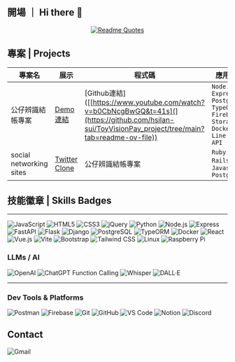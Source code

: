 ## 開場 ｜ Hi there 👋

<div align="center">
  
[![Readme Quotes](https://quotes-github-readme.vercel.app/api?type=horizontal&theme=algolia&quote=沒有程式與咖啡的清晨，如同黯淡的黎明｜%20Morning%20without%20coding%20＆%20coffee%20is%20a%20dwindled%20Dawn)](https://github.com/piyushsuthar/github-readme-quotes)
  
</div>

## 專案 | Projects

| 專案名 | 展示 | 程式碼 | 應用技能 |
|-----|--------|-------- |--------|
| 公仔辨識結帳專案  | [Demo連結](https://www.youtube.com/watch?v=b0CbNcgBwGQ&t=41s) | [Github連結]([[https://www.youtube.com/watch?v=b0CbNcgBwGQ&t=41s](](https://github.com/hsilan-sui/ToyVisionPay_project/tree/main?tab=readme-ov-file))| `Node.js` `Express` `PostgreSQL` `TypeORM` `Firebase Storage` `Docker` `Line Bot API` |
|social networking sites  |[Twitter Clone](<https://github.com/ChenHelena/twitter-clone>) | 公仔辨識結帳專案  |`Ruby on Rails` `CRUD` `Javascript` `PostgreSQL`  |

## 技能徽章 | Skills Badges  
***
![JavaScript](https://img.shields.io/badge/javascript-%23323330.svg?style=for-the-badge&logo=javascript&logoColor=%23F7DF1E)
![HTML5](https://img.shields.io/badge/HTML5-E34F26.svg?style=for-the-badge&logo=html5&logoColor=white)
![CSS3](https://img.shields.io/badge/CSS3-1572B6.svg?style=for-the-badge&logo=css3&logoColor=white)
![jQuery](https://img.shields.io/badge/jquery-%230769AD.svg?style=for-the-badge&logo=jquery&logoColor=white)
![Python](https://img.shields.io/badge/Python-3776AB.svg?style=for-the-badge&logo=python&logoColor=white)
![Node.js](https://img.shields.io/badge/node.js-%23339933.svg?style=for-the-badge&logo=node.js&logoColor=white)
![Express](https://img.shields.io/badge/express.js-%23404d59.svg?style=for-the-badge)
![FastAPI](https://img.shields.io/badge/fastapi-009688.svg?style=for-the-badge&logo=fastapi&logoColor=white)
![Flask](https://img.shields.io/badge/flask-%23000.svg?style=for-the-badge&logo=flask&logoColor=white)
![Django](https://img.shields.io/badge/django-%23092E20.svg?style=for-the-badge&logo=django&logoColor=white)
![PostgreSQL](https://img.shields.io/badge/postgresql-%23336791.svg?style=for-the-badge&logo=postgresql&logoColor=white)
![TypeORM](https://img.shields.io/badge/typeorm-%23007ACC.svg?style=for-the-badge&logo=typeorm&logoColor=white)
![Docker](https://img.shields.io/badge/docker-%230db7ed.svg?style=for-the-badge&logo=docker&logoColor=white)
![React](https://img.shields.io/badge/React-61DAFB.svg?style=for-the-badge&logo=react&logoColor=black)
![Vue.js](https://img.shields.io/badge/vuejs-%2335495e.svg?style=for-the-badge&logo=vuedotjs&logoColor=%234FC08D)
![Vite](https://img.shields.io/badge/vite-%23646CFF.svg?style=for-the-badge&logo=vite&logoColor=white)
![Bootstrap](https://img.shields.io/badge/bootstrap-%238511FA.svg?style=for-the-badge&logo=bootstrap&logoColor=white)
![Tailwind CSS](https://img.shields.io/badge/Tailwind_CSS-06B6D4.svg?style=for-the-badge&logo=tailwind-css&logoColor=white)
![Linux](https://img.shields.io/badge/linux-%23FCC624.svg?style=for-the-badge&logo=linux&logoColor=black)
![Raspberry Pi](https://img.shields.io/badge/raspberry%20pi-A22846.svg?style=for-the-badge&logo=raspberrypi&logoColor=white)

### LLMs / AI  
![OpenAI](https://img.shields.io/badge/OpenAI-412991.svg?style=for-the-badge&logo=openai&logoColor=white)  ![ChatGPT Function Calling](https://img.shields.io/badge/ChatGPT_Function_Calling-10A37F.svg?style=for-the-badge&logo=openai&logoColor=white)  ![Whisper](https://img.shields.io/badge/Whisper_by_OpenAI-5A57C9.svg?style=for-the-badge&logo=openai&logoColor=white)  ![DALL·E](https://img.shields.io/badge/DALL·E_by_OpenAI-78C5CC.svg?style=for-the-badge&logo=openai&logoColor=white)

---

###  Dev Tools & Platforms  
![Postman](https://img.shields.io/badge/postman-%23FF6C37.svg?style=for-the-badge&logo=postman&logoColor=white)  ![Firebase](https://img.shields.io/badge/firebase-%23FFCA28.svg?style=for-the-badge&logo=firebase&logoColor=black)  ![Git](https://img.shields.io/badge/Git-F05032.svg?style=for-the-badge&logo=git&logoColor=white)  ![GitHub](https://img.shields.io/badge/GitHub-181717.svg?style=for-the-badge&logo=github&logoColor=white)  ![VS Code](https://img.shields.io/badge/VS_Code-007ACC.svg?style=for-the-badge&logo=visual-studio-code&logoColor=white)  ![Notion](https://img.shields.io/badge/Notion-000000.svg?style=for-the-badge&logo=notion&logoColor=white)  ![Discord](https://img.shields.io/badge/Discord-5865F2.svg?style=for-the-badge&logo=discord&logoColor=white)


## Contact
![Gmail](https://img.shields.io/badge/yufangcheng1101@gmail.com-D14836?style=for-the-badge&logo=gmail&logoColor=white)
<!--
**hsilan-sui/hsilan-sui** is a ✨ _special_ ✨ repository because its `README.md` (this file) appears on your GitHub profile.

Here are some ideas to get you started:

- 🔭 I’m currently working on ...
- 🌱 I’m currently learning ...
- 👯 I’m looking to collaborate on ...
- 🤔 I’m looking for help with ...
- 💬 Ask me about ...
- 📫 How to reach me: ...
- 😄 Pronouns: ...
- ⚡ Fun fact: ...
-->

